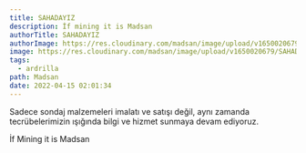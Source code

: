 ```yaml
---
title: SAHADAYIZ
description: İf mining it is Madsan
authorTitle: SAHADAYIZ
authorImage: https://res.cloudinary.com/madsan/image/upload/v1650020679/SAHADAYIZ_pqtjht.jpg
image: https://res.cloudinary.com/madsan/image/upload/v1650020679/SAHADAYIZ_pqtjht.jpg
tags:
  - ardrilla
path: Madsan
date: 2022-04-15 02:01:34
---
```

Sadece sondaj malzemeleri imalatı ve satışı değil, aynı zamanda tecrübelerimizin ışığında bilgi ve hizmet sunmaya devam ediyoruz.

İf Mining it is Madsan
